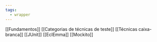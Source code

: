 ```yaml
---
tags:
  - wrapper
---
```

[[Fundamentos]]
[[Categorias de técnicas de teste]]
[[Técnicas caixa-branca]]
[[JUnit]]
[[EclEmma]]
[[Mockito]]
